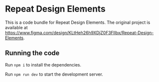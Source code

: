 
  # Repeat Design Elements

  This is a code bundle for Repeat Design Elements. The original project is available at https://www.figma.com/design/KLtHeh26h9XDjZ0F3FIlbx/Repeat-Design-Elements.

  ## Running the code

  Run `npm i` to install the dependencies.

  Run `npm run dev` to start the development server.
  